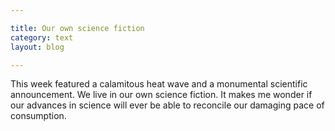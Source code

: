 ```yaml
---

title: Our own science fiction
category: text
layout: blog

---
```


This week featured a calamitous heat wave and a monumental scientific announcement. We live in our own science fiction. It makes me wonder if our advances in science will ever be able to reconcile our damaging pace of consumption.
